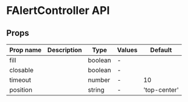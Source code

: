 # FAlertController API

## Props

| Prop name | Description | Type    | Values | Default      |
| --------- | ----------- | ------- | ------ | ------------ |
| fill      |             | boolean | -      |              |
| closable  |             | boolean | -      |              |
| timeout   |             | number  | -      | 10           |
| position  |             | string  | -      | 'top-center' |
